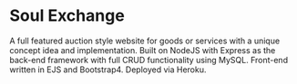 # Soul Exchange

A full featured auction style website for goods or services with a unique concept idea and implementation. Built on NodeJS with Express as the back-end framework with full CRUD functionality using MySQL. Front-end written in EJS and Bootstrap4.  Deployed via Heroku.
